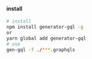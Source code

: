 #### install
```bash
# install
npm install generator-gql -g 
or
yarn global add generator-gql
# use
gen-gql -f ./***.graphqls
```
